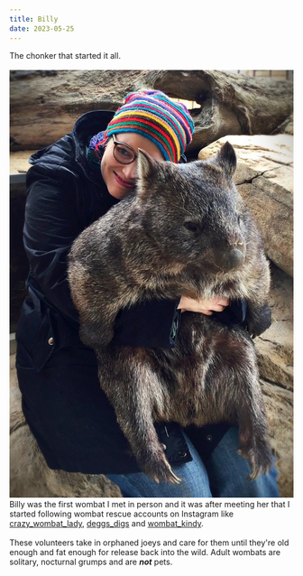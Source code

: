 ```yaml
---
title: Billy
date: 2023-05-25
---
```

The chonker that started it all. <br>
<br>
![Billy sitting on and being hugged by Joss](assets/images/Billy-and_Joss.jpg "Billy and Joss")
<br>
Billy was the first wombat I met in person and it was after meeting her that I started following wombat rescue accounts on Instagram like [crazy_wombat_lady](http://instagram.com/crazy_cat_lady), [deggs_digs](http://instagram.com/deggs_digs) and [wombat_kindy](http://instagram.com/wombat_kindy). <br>
<br>
These volunteers take in orphaned joeys and care for them until they're old enough and fat enough for release back into the wild. Adult wombats are solitary, nocturnal grumps and are **_not_** pets.
